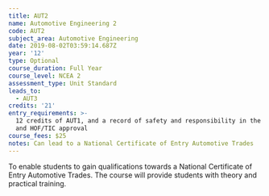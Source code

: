 ```yaml
---
title: AUT2
name: Automotive Engineering 2
code: AUT2
subject_area: Automotive Engineering
date: 2019-08-02T03:59:14.687Z
year: '12'
type: Optional
course_duration: Full Year
course_level: NCEA 2
assessment_type: Unit Standard
leads_to:
  - AUT3
credits: '21'
entry_requirements: >-
  12 credits of AUT1, and a record of safety and responsibility in the Workshop
  and HOF/TIC approval
course_fees: $25
notes: Can lead to a National Certificate of Entry Automotive Trades
---
```

To enable students to gain qualifications towards a National Certificate of Entry Automotive Trades. The course will provide students with theory and practical training.
